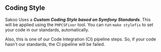 ## Coding Style

Sakoo Uses a ___Custom Coding Style based on Symfony Standards___. This will be applied using the `PHPCSFixer` tool.
You can run `make stylefix` to set your code in our standards, automatically.

Also, this is one of our Code Integration (CI) pipeline steps.
So, if your code hasn't our standards, the CI pipeline will be failed.